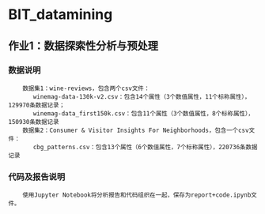 # BIT_datamining
## 作业1：数据探索性分析与预处理
  ### 数据说明
        数据集1：wine-reviews，包含两个csv文件：
           winemag-data-130k-v2.csv：包含14个属性（3个数值属性，11个标称属性），129970条数据记录；
           winemag-data_first150k.csv：包含11个属性（3个数值属性，8个标称属性），150930条数据记录
        数据集2：Consumer & Visitor Insights For Neighborhoods，包含一个csv文件：
           cbg_patterns.csv：包含13个属性（6个数值属性，7个标称属性），220736条数据记录 
  ### 代码及报告说明     
        使用Jupyter Notebook将分析报告和代码组织在一起，保存为report+code.ipynb文件。
